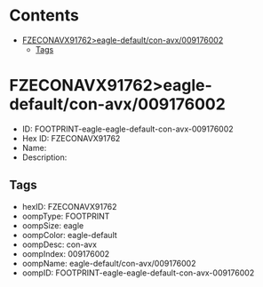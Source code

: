 



Contents
========

* [FZECONAVX91762>eagle-default/con-avx/009176002](#fzeconavx91762eagle-defaultcon-avx009176002)
	* [Tags](#tags)

# FZECONAVX91762>eagle-default/con-avx/009176002

- ID: FOOTPRINT-eagle-eagle-default-con-avx-009176002
- Hex ID: FZECONAVX91762
- Name: 
- Description: 

## Tags

- hexID: FZECONAVX91762
- oompType: FOOTPRINT
- oompSize: eagle
- oompColor: eagle-default
- oompDesc: con-avx
- oompIndex: 009176002
- oompName: eagle-default/con-avx/009176002
- oompID: FOOTPRINT-eagle-eagle-default-con-avx-009176002
